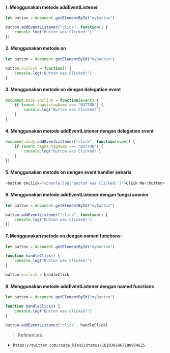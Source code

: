 #### 1. Menggunakan metode addEventListener

```javascript
let button = document.getElementById("myButton")

button.addEventListener("click", function() {
    console.log("Button was Clicked!")
})
```

#### 2. Menggunakan metode on

```javascript
let button = document.getElementById("myButton")

button.onclick = function() {
    console.log("Button was Clicked!")
}
```

#### 3. Menggunakan metode on dengan delegation event

```javascript
document.body.onclick = function(event) {
    if (event.taget.tagName === "BUTTON") {
        console.log("Button was Clicked!")
    }
}
```

#### 4. Menggunakan metode addEventListener dengan delegation event

```javascript
document.body.addEventListener("click", function(event) {
    if (event.taget.tagName === "BUTTON") {
        console.log("Button was Clicked!")
    }
})
```

#### 5. Menggunakan metode on dengan event handler sebaris

```javascript
<button onclick="console.log('Button was Clicked!')">Click Me</button>
```

#### 6. Menggunakan metode addEventListener dengan fungsi anonim

```javascript
let button = document.getElementById("myButton")

button.addEventListener("click", function() {
    console.log("Button was Clicked!")
})
```

#### 7. Menggunakan metode on dengan named functions:

```javascript
let button = document.getElementById("myButton")

function handleClick() {
    console.log("Button was Clicked!")
}

button.onclick = handleClick
```

#### 8. Menggunakan metode addEventListener dengan named functions

```javascript
let button = document.getElementById("myButton")

function handleClick() {
    console.log("Button was Clicked!")
}

button.addEventListener("click", handleClick)
```

> References:
- `https://twitter.com/csaba_kissi/status/1610301467100954625`